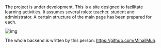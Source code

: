The project is under development.
This is a site designed to facilitate learning activities.
It assumes several roles: teacher, student and administrator. A certain structure of the main page has been prepared for each.

![img](https://user-images.githubusercontent.com/74915827/174639160-d335867a-08fb-4475-a074-59d9af797b44.png)

The whole backend is written by this person: https://github.com/MihailMuh.
